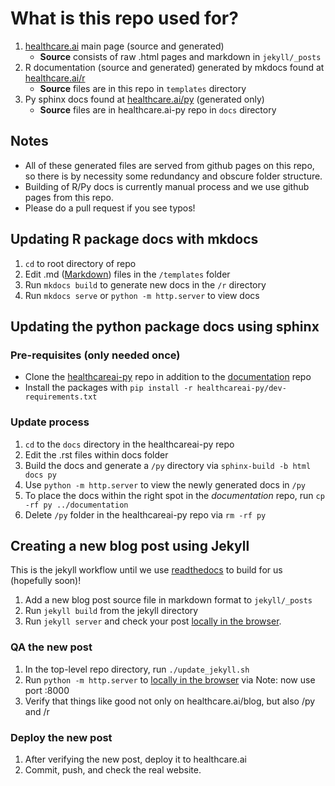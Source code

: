 # What is this repo used for?

1. [healthcare.ai](http://healthcare.ai) main page (source and generated)
    - **Source** consists of raw .html pages and markdown in `jekyll/_posts`
2. R documentation (source and generated) generated by mkdocs found at [healthcare.ai/r](http://healthcare.ai/r)
    - **Source** files are in this repo in `templates` directory
3. Py sphinx docs found at [healthcare.ai/py](http://healthcare.ai/py) (generated only)
    - **Source** files are in healthcare.ai-py repo in `docs` directory
    
## Notes

- All of these generated files are served from github pages on this repo, so there is by necessity some redundancy and
obscure folder structure.
- Building of R/Py docs is currently manual process and we use github pages from this repo.
- Please do a pull request if you see typos!

## Updating R package docs with mkdocs

1. `cd` to root directory of repo
2. Edit .md ([Markdown](https://daringfireball.net/projects/markdown/syntax)) files in the `/templates` folder
3. Run `mkdocs build` to generate new docs in the `/r` directory
4. Run `mkdocs serve` or `python -m http.server` to view docs

## Updating the python package docs using sphinx

### Pre-requisites (only needed once)

- Clone the [healthcareai-py](https://github.com/HealthCatalystSLC/healthcareai-py) repo in addition to the [documentation](https://github.com/HealthCatalystSLC/documentation) repo
- Install the packages with `pip install -r healthcareai-py/dev-requirements.txt`

### Update process

1. `cd` to the `docs` directory in the healthcareai-py repo
2. Edit the .rst files within docs folder
3. Build the docs and generate a `/py` directory via `sphinx-build -b html docs py`
4. Use `python -m http.server` to view the newly generated docs in `/py`
5. To place the docs within the right spot in the *documentation* repo, run `cp -rf py ../documentation`
6. Delete `/py` folder in the healthcareai-py repo via `rm -rf py`

## Creating a new blog post using Jekyll

This is the jekyll workflow until we use [readthedocs](https://readthedocs.org/) to build for us (hopefully soon)!

1. Add a new blog post source file in markdown format to `jekyll/_posts`
2. Run `jekyll build` from the jekyll directory
3. Run `jekyll server` and check your post [locally in the browser](localhost:4000).

### QA the new post

1. In the top-level repo directory, run `./update_jekyll.sh`
2. Run `python -m http.server` to  [locally in the browser](localhost:8000) via  Note: now use port :8000
3. Verify that things like good not only on healthcare.ai/blog, but also /py and /r

### Deploy the new post

1. After verifying the new post, deploy it to healthcare.ai
2. Commit, push, and check the real website.